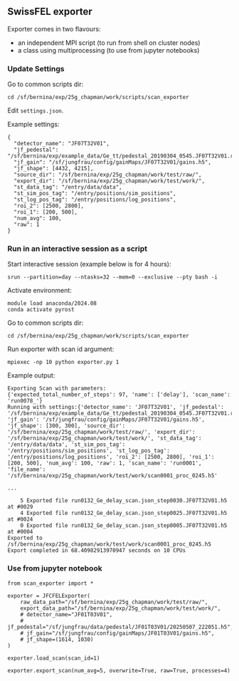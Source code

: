 ## SwissFEL exporter

Exporter comes in two flavours:
- an independent MPI script (to run from shell on cluster nodes)
- a class using multiprocessing (to use from jupyter notebooks)

### Update Settings

Go to common scripts dir:

```
cd /sf/bernina/exp/25g_chapman/work/scripts/scan_exporter
```

Edit `settings.json`.

Example settings:
```
{
  "detector_name": "JF07T32V01",
  "jf_pedestal": "/sf/bernina/exp/example_data/Ge_tt/pedestal_20190304_0545.JF07T32V01.res.h5",
  "jf_gain": "/sf/jungfrau/config/gainMaps/JF07T32V01/gains.h5",
  "jf_shape": [4432, 4215],
  "source_dir": "/sf/bernina/exp/25g_chapman/work/test/raw/",
  "export_dir": "/sf/bernina/exp/25g_chapman/work/test/work/",
  "st_data_tag": "/entry/data/data",
  "st_sim_pos_tag": "/entry/positions/sim_positions",
  "st_log_pos_tag": "/entry/positions/log_positions",
  "roi_2": [2500, 2800],
  "roi_1": [200, 500],
  "num_avg": 100,
  "raw": 1
}

```

### Run in an interactive session as a script

Start interactive session (example below is for 4 hours):

```
srun --partition=day --ntasks=32 --mem=0 --exclusive --pty bash -i
```

Activate environment:

```
module load anaconda/2024.08
conda activate pyrost
```

Go to common scripts dir:

```
cd /sf/bernina/exp/25g_chapman/work/scripts/scan_exporter
```


Run exporter with scan id argument:
```
mpiexec -np 10 python exporter.py 1
```

Example output:
```
Exporting Scan with parameters:
{'expected_total_number_of_steps': 97, 'name': ['delay'], 'scan_name': 'run0078_'}
Running with settings:{'detector_name': 'JF07T32V01', 'jf_pedestal': '/sf/bernina/exp/example_data/Ge_tt/pedestal_20190304_0545.JF07T32V01.res.h5', 'jf_gain': '/sf/jungfrau/config/gainMaps/JF07T32V01/gains.h5', 'jf_shape': [300, 300], 'source_dir': '/sf/bernina/exp/25g_chapman/work/test/raw/', 'export_dir': '/sf/bernina/exp/25g_chapman/work/test/work/', 'st_data_tag': '/entry/data/data', 'st_sim_pos_tag': '/entry/positions/sim_positions', 'st_log_pos_tag': '/entry/positions/log_positions', 'roi_2': [2500, 2800], 'roi_1': [200, 500], 'num_avg': 100, 'raw': 1, 'scan_name': 'run0001', 'file_name': '/sf/bernina/exp/25g_chapman/work/test/work/scan0001_proc_0245.h5'

...

    5 Exported file run0132_Ge_delay_scan.json_step0030.JF07T32V01.h5 at #0029
    4 Exported file run0132_Ge_delay_scan.json_step0025.JF07T32V01.h5 at #0024
	0 Exported file run0132_Ge_delay_scan.json_step0005.JF07T32V01.h5 at #0004
Exported to /sf/bernina/exp/25g_chapman/work/test/work/scan0001_proc_0245.h5
Export completed in 68.40982913970947 seconds on 10 CPUs

```

### Use from jupyter notebook 

```
from scan_exporter import *

exporter = JFCFELExporter(
    raw_data_path="/sf/bernina/exp/25g_chapman/work/test/raw/",
    export_data_path="/sf/bernina/exp/25g_chapman/work/test/work/",
    # detector_name="JF01T03V01",
    # jf_pedestal="/sf/jungfrau/data/pedestal/JF01T03V01/20250507_222051.h5",
    # jf_gain="/sf/jungfrau/config/gainMaps/JF01T03V01/gains.h5",
    # jf_shape=(1614, 1030)
)

exporter.load_scan(scan_id=1)

exporter.export_scan(num_avg=5, overwrite=True, raw=True, processes=4)
```
